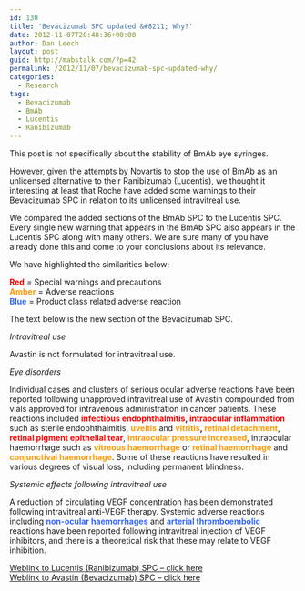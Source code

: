 ```yaml
---
id: 130
title: 'Bevacizumab SPC updated &#8211; Why?'
date: 2012-11-07T20:48:36+00:00
author: Dan Leech
layout: post
guid: http://mabstalk.com/?p=42
permalink: /2012/11/07/bevacizumab-spc-updated-why/
categories:
  - Research
tags:
  - Bevacizumab
  - BmAb
  - Lucentis
  - Ranibizumab
---
```

This post is not specifically about the stability of BmAb eye syringes.

However, given the attempts by Novartis to stop the use of BmAb as an unlicensed alternative to their Ranibizumab (Lucentis), we thought it interesting at least that Roche have added some warnings to their Bevacizumab SPC in relation to its unlicensed intravitreal use.

We compared the added sections of the BmAb SPC to the Lucentis SPC. Every single new warning that appears in the BmAb SPC also appears in the Lucentis SPC along with many others. We are sure many of you have already done this and come to your conclusions about its relevance.

We have highlighted the similarities below;

**<span style="color: #ff0000;">Red</span>** = Special warnings and precautions  
**<span style="color: #ff9900;">Amber</span>** = Adverse reactions  
**<span style="color: #3366ff;">Blue</span>** = Product class related adverse reaction

The text below is the new section of the Bevacizumab SPC.

_Intravitreal use_

Avastin is not formulated for intravitreal use.

_Eye disorders_

Individual cases and clusters of serious ocular adverse reactions have been reported following unapproved intravitreal use of Avastin compounded from vials approved for intravenous administration in cancer patients. These reactions included **<span style="color: #ff0000;">infectious endophthalmitis</span>, <span style="color: #ff0000;">intraocular inflammation</span>** such as sterile endophthalmitis, **<span style="color: #ff9900;">uveitis</span>** and **<span style="color: #ff9900;">vitritis</span>, <span style="color: #ff9900;">retinal detachment</span>**, **<span style="color: #ff0000;">retinal pigment epithelial tear</span>**, <span style="color: #ff9900;"><strong>intraocular pressure increased</strong></span>, intraocular haemorrhage such as **<span style="color: #ff9900;">vitreous haemorrhage</span>** or <span style="color: #ff9900;"><strong>retinal haemorrhage</strong></span> and **<span style="color: #ff9900;">conjunctival haemorrhage</span>**. Some of these reactions have resulted in various degrees of visual loss, including permanent blindness.

_Systemic effects following intravitreal use_

A reduction of circulating VEGF concentration has been demonstrated following intravitreal anti-VEGF therapy. Systemic adverse reactions including **<span style="color: #3366ff;">non-ocular haemorrhages</span>** and **<span style="color: #3366ff;">arterial thromboembolic</span>** reactions have been reported following intravitreal injection of VEGF inhibitors, and there is a theoretical risk that these may relate to VEGF inhibition.

<a title="Lucentis SPC" href="http://www.medicines.org.uk/EMC/medicine/19409/SPC/Lucentis+10+mg+ml+solution+for+injection/#UNDESIRABLE_EFFECTS" target="_blank">Weblink to Lucentis (Ranibizumab) SPC &#8211; click here</a>  
<a title="Avastin SPC" href="http://www.medicines.org.uk/emc/medicine/15748/SPC/#UNDESIRABLE_EFFECTS" target="_blank">Weblink to Avastin (Bevacizumab) SPC &#8211; click here</a>

&nbsp;